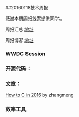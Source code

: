 ##20160118技术周报

感谢本期周报线索提供同学:。

周报汇总 [地址](https://github.com/BaiduHiDeviOS/iOS-Tech-Weekly)

周报博客 [地址](http://baiduhidevios.github.io/)

### WWDC Session



### 开源代码：



### 文章：

[How to C in 2016](https://matt.sh/howto-c) by zhangmeng

### 效率工具
